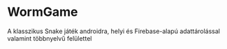 # WormGame
A klasszikus Snake játék androidra, helyi és Firebase-alapú adattárolással valamint többnyelvű felülettel
